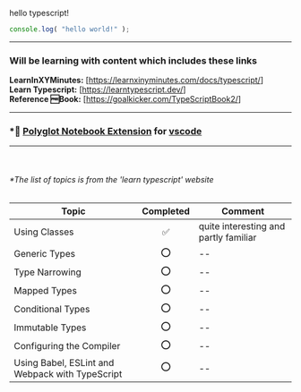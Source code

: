 hello typescript!

```typescript
console.log( "hello world!" );
```

---

### Will be learning with content which includes these links  
**LearnInXYMinutes:** [<https://learnxinyminutes.com/docs/typescript/>]  
**Learn Typescript:** [<https://learntypescript.dev/>]  
**Reference 🆓Book:** [<https://goalkicker.com/TypeScriptBook2/>]   

---
### *📓 [Polyglot Notebook Extension](https://marketplace.visualstudio.com/items?itemName=ms-dotnettools.dotnet-interactive-vscode) for [vscode](https://code.visualstudio.com/)
---

<br/>

###### *The list of topics is from the 'learn typescript' website

|Topic | Completed | Comment|
|---|:---:|---|
|Using Classes|✅ |quite interesting and partly familiar|
|Generic Types|⭕ |--|
|Type Narrowing|⭕ |--|
|Mapped Types|⭕ |--|
|Conditional Types|⭕ |--|
|Immutable Types|⭕ |--|
|Configuring the Compiler|⭕ |--|
|Using Babel, ESLint and Webpack with TypeScript|⭕ |--|